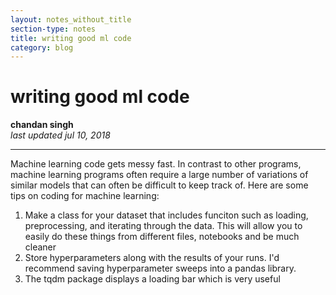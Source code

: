 ```yaml
---
layout: notes_without_title
section-type: notes
title: writing good ml code
category: blog
---
```



# writing good ml code
**chandan singh**  
*last updated jul 10, 2018*

---


Machine learning code gets messy fast. In contrast to other programs, machine learning programs often require a large number of variations of similar models that can often be difficult to keep track of. Here are some tips on coding for machine learning:

1. Make a class for your dataset that includes funciton such as loading, preprocessing, and iterating through the data. This will allow you to easily do these things from different files, notebooks and be much cleaner
2. Store hyperparameters along with the results of your runs. I'd recommend saving hyperparameter sweeps into a pandas library.
3. The tqdm package displays a loading bar which is very useful